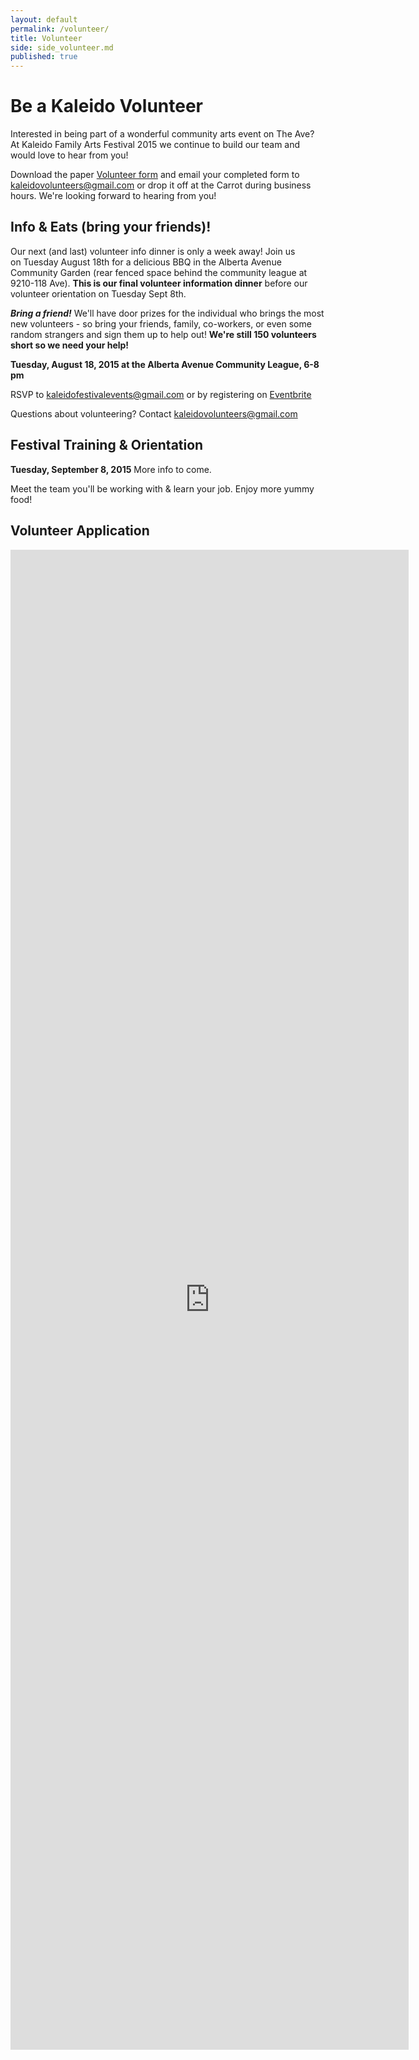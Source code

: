 ```yaml
---
layout: default
permalink: /volunteer/
title: Volunteer
side: side_volunteer.md
published: true
---
```





# Be a Kaleido Volunteer

Interested in being part of a wonderful community arts event on The Ave? At Kaleido Family Arts Festival 2015 we continue to build our team and would love to hear from you!

Download the paper [Volunteer form](https://www.dropbox.com/s/cdpedn3gem5808v/2015-KaleidoVolunteerForm.pdf?dl=0) and email your completed form to <kaleidovolunteers@gmail.com> or drop it off at the Carrot during business hours. We're looking forward to hearing from you!


## Info & Eats (bring your friends)!

Our next (and last) volunteer info dinner is only a week away! Join us on Tuesday August 18th for a delicious BBQ in the Alberta Avenue Community Garden (rear fenced space behind the community league at 9210-118 Ave). **This is our final volunteer information dinner** before our volunteer orientation on Tuesday Sept 8th.

_**Bring a friend!**_ We'll have door prizes for the individual who brings the most new volunteers - so bring your friends, family, co-workers, or even some random strangers and sign them up to help out! **We're still 150 volunteers short so we need your help!**

**Tuesday, August 18, 2015 at the Alberta Avenue Community League, 6-8 pm**

RSVP to kaleidofestivalevents@gmail.com or by registering on [Eventbrite](http://www.eventbrite.ca/e/kaleido-volunteer-recruitment-beach-themed-bbq-dinner-tickets-17872039752) 

Questions about volunteering? Contact kaleidovolunteers@gmail.com

## Festival Training & Orientation

**Tuesday, September 8, 2015** More info to come.

Meet the team you'll be working with & learn your job.
Enjoy more yummy food!

## Volunteer Application

<iframe src="https://docs.google.com/forms/d/1VOxRHyIrNzS9b1gW8JVR-oPEdIS62g2aVgTA7U5yPl8/viewform?embedded=true" width="637" height="2400" frameborder="0" marginheight="0" marginwidth="0">Loading...</iframe>
